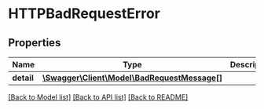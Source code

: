 # HTTPBadRequestError

## Properties
Name | Type | Description | Notes
------------ | ------------- | ------------- | -------------
**detail** | [**\Swagger\Client\Model\BadRequestMessage[]**](BadRequestMessage.md) |  | 

[[Back to Model list]](../../README.md#documentation-for-models) [[Back to API list]](../../README.md#documentation-for-api-endpoints) [[Back to README]](../../README.md)

